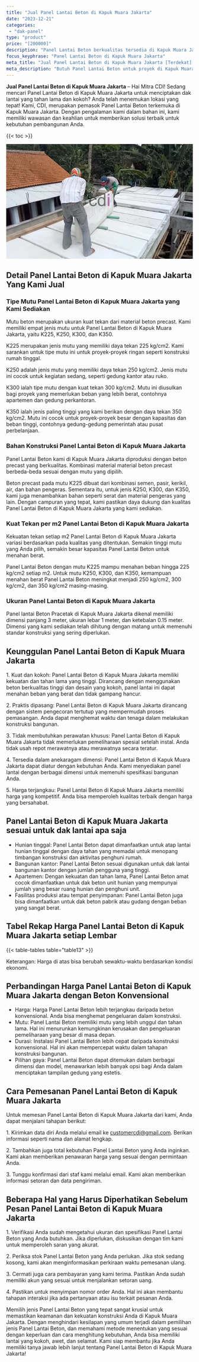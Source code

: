 ```yaml
---
title: "Jual Panel Lantai Beton di Kapuk Muara Jakarta"
date: "2023-12-21"
categories:
 - "dak-panel"
type: "product"
price: "[200000]"
description: "Panel Lantai Beton berkualitas tersedia di Kapuk Muara Jakarta. Panel Lantai Beton dirancang untuk kebutuhan konstruksi modern dengan performa prima. Hubungi kami sekarang."
focus_keyphrase: "Panel Lantai Beton di Kapuk Muara Jakarta"
meta_title: "Jual Panel Lantai Beton di Kapuk Muara Jakarta [Terdekat] - CDI"
meta_description: "Butuh Panel Lantai Beton untuk proyek di Kapuk Muara Jakarta?. Tersedia Panel Lantai Beton premium untuk proyek konstruksi. Harga terbaik hanya di sini."
---
```


**Jual Panel Lantai Beton di Kapuk Muara Jakarta** – Hai Mitra CDI! Sedang mencari Panel Lantai Beton di Kapuk Muara Jakarta untuk menciptakan dak lantai yang tahan lama dan kokoh? Anda telah menemukan lokasi yang tepat! Kami, CDI, merupakan pemasok Panel Lantai Beton terkemuka di Kapuk Muara Jakarta. Dengan pengalaman kami dalam bahan ini, kami memiliki wawasan dan keahlian untuk memberikan solusi terbaik untuk kebutuhan pembangunan Anda.

{{< toc >}}

![Jual Panel Lantai Beton di Kapuk Muara Jakarta](/images/dak-panel/dak-panel-15.jpg)

## Detail Panel Lantai Beton di Kapuk Muara Jakarta Yang Kami Jual

### Tipe Mutu Panel Lantai Beton di Kapuk Muara Jakarta yang Kami Sediakan

Mutu beton merupakan ukuran kuat tekan dari material beton precast. Kami memiliki empat jenis mutu untuk Panel Lantai Beton di Kapuk Muara Jakarta, yaitu K225, K250, K300, dan K350.

K225 merupakan jenis mutu yang memiliki daya tekan 225 kg/cm2. Kami sarankan untuk tipe mutu ini untuk proyek-proyek ringan seperti konstruksi rumah tinggal.

K250 adalah jenis mutu yang memiliki daya tekan 250 kg/cm2. Jenis mutu ini cocok untuk kegiatan sedang, seperti gedung kantor atau ruko.

K300 ialah tipe mutu dengan kuat tekan 300 kg/cm2. Mutu ini diusulkan bagi proyek yang memerlukan beban yang lebih berat, contohnya apartemen dan gedung perkantoran.

K350 ialah jenis paling tinggi yang kami berikan dengan daya tekan 350 kg/cm2. Mutu ini cocok untuk proyek-proyek besar dengan kapasitas dan beban tinggi, contohnya gedung-gedung pemerintah atau pusat perbelanjaan.

### Bahan Konstruksi Panel Lantai Beton di Kapuk Muara Jakarta

Panel Lantai Beton kami di Kapuk Muara Jakarta diproduksi dengan beton precast yang berkualitas. Kombinasi material material beton precast berbeda-beda sesuai dengan mutu yang dipilih.

Beton precast pada mutu K225 dibuat dari kombinasi semen, pasir, kerikil, air, dan bahan pengeras. Sementara itu, untuk jenis K250, K300, dan K350, kami juga menambahkan bahan seperti serat dan material pengeras yang lain. Dengan campuran yang tepat, kami pastikan daya dukung dan kualitas Panel Lantai Beton di Kapuk Muara Jakarta yang kami sediakan.

### Kuat Tekan per m2 Panel Lantai Beton di Kapuk Muara Jakarta

Kekuatan tekan setiap m2 Panel Lantai Beton di Kapuk Muara Jakarta variasi berdasarkan pada kualitas yang ditentukan. Semakin tinggi mutu yang Anda pilih, semakin besar kapasitas Panel Lantai Beton untuk menahan berat.

Panel Lantai Beton dengan mutu K225 mampu menahan beban hingga 225 kg/cm2 setiap m2. Untuk mutu K250, K300, dan K350, kemampuan menahan berat Panel Lantai Beton meningkat menjadi 250 kg/cm2, 300 kg/cm2, dan 350 kg/cm2 masing-masing.

### Ukuran Panel Lantai Beton di Kapuk Muara Jakarta

Panel lantai Beton Pracetak di Kapuk Muara Jakarta dikenal memiliki dimensi panjang 3 meter, ukuran lebar 1 meter, dan ketebalan 0.15 meter. Dimensi yang kami sediakan telah dihitung dengan matang untuk memenuhi standar konstruksi yang sering diperlukan.

## Keunggulan Panel Lantai Beton di Kapuk Muara Jakarta

1\.  Kuat dan kokoh: Panel Lantai Beton di Kapuk Muara Jakarta memiliki kekuatan dan tahan lama yang tinggi. Dirancang dengan menggunakan beton berkualitas tinggi dan desain yang kokoh, panel lantai ini dapat menahan beban yang berat dan tidak gampang hancur.

2\.  Praktis dipasang: Panel Lantai Beton di Kapuk Muara Jakarta dirancang dengan sistem pengecoran tertutup yang mempermudah proses pemasangan. Anda dapat menghemat waktu dan tenaga dalam melakukan konstruksi bangunan.

3\.  Tidak membutuhkan perawatan khusus: Panel Lantai Beton di Kapuk Muara Jakarta tidak memerlukan pemeliharaan spesial setelah instal. Anda tidak usah repot merawatnya atau merawatnya secara teratur.

4\.  Tersedia dalam anekaragam dimensi: Panel Lantai Beton di Kapuk Muara Jakarta dapat diatur dengan kebutuhan Anda. Kami menyediakan panel lantai dengan berbagai dimensi untuk memenuhi spesifikasi bangunan Anda.

5\.  Harga terjangkau: Panel Lantai Beton di Kapuk Muara Jakarta memiliki harga yang kompetitif. Anda bisa memperoleh kualitas terbaik dengan harga yang bersahabat.

## Panel Lantai Beton di Kapuk Muara Jakarta sesuai untuk dak lantai apa saja

*   Hunian tinggal: Panel Lantai Beton dapat dimanfaatkan untuk atap lantai hunian tinggal dengan daya tahan yang memadai untuk menopang timbangan konstruksi dan aktivitas penghuni rumah.
*   Bangunan kantor: Panel Lantai Beton sesuai digunakan untuk dak lantai bangunan kantor dengan jumlah pengguna yang tinggi.
*   Apartemen: Dengan kekuatan dan tahan lama, Panel Lantai Beton amat cocok dimanfaatkan untuk dak beton unit hunian yang mempunyai jumlah yang besar ruang hunian dan penghuni unit.
*   Fasilitas produksi atau tempat penyimpanan: Panel Lantai Beton juga bisa dimanfaatkan untuk dak beton pabrik atau gudang dengan beban yang sangat berat.

## Tabel Rekap Harga Panel Lantai Beton di Kapuk Muara Jakarta setiap Lembar

{{< table-tables table="table13" >}}

Keterangan: Harga di atas bisa berubah sewaktu-waktu berdasarkan kondisi ekonomi.

## Perbandingan Harga Panel Lantai Beton di Kapuk Muara Jakarta dengan Beton Konvensional

*   Harga: Harga Panel Lantai Beton lebih terjangkau daripada beton konvensional. Anda bisa menghemat pengeluaran dalam konstruksi.
*   Mutu: Panel Lantai Beton memiliki mutu yang lebih unggul dan tahan lama. Hal ini menurunkan kemungkinan kerusakan dan pengeluaran pemeliharaan yang besar di masa depan.
*   Durasi: Instalasi Panel Lantai Beton lebih cepat daripada konstruksi konvensional. Hal ini akan mempercepat waktu dalam tahapan konstruksi bangunan.
*   Pilihan gaya: Panel Lantai Beton dapat ditemukan dalam berbagai dimensi dan model, menawarkan lebih banyak opsi bagi Anda dalam menciptakan tampilan gedung yang estetis.

## Cara Pemesanan Panel Lantai Beton di Kapuk Muara Jakarta

Untuk memesan Panel Lantai Beton di Kapuk Muara Jakarta dari kami, Anda dapat menjalani tahapan berikut:

1\.  Kirimkan data diri Anda melalui email ke customercdi@gmail.com. Berikan informasi seperti nama dan alamat lengkap.

2\.  Tambahkan juga total kebutuhan Panel Lantai Beton yang Anda inginkan. Kami akan memberikan penawaran harga yang sesuai dengan permintaan Anda.

3\.  Tunggu konfirmasi dari staf kami melalui email. Kami akan memberikan informasi setoran dan data pengiriman.

## Beberapa Hal yang Harus Diperhatikan Sebelum Pesan Panel Lantai Beton di Kapuk Muara Jakarta

1\.  Verifikasi Anda sudah mengetahui ukuran dan spesifikasi Panel Lantai Beton yang Anda butuhkan. Jika diperlukan, diskusikan dengan tim kami untuk memperoleh saran yang akurat.

2\.  Periksa stok Panel Lantai Beton yang Anda perlukan. Jika stok sedang kosong, kami akan menginformasikan perkiraan waktu pemesanan ulang.

3\.  Cermati juga cara pembayaran yang kami terima. Pastikan Anda sudah memiliki akun yang sesuai untuk menjalankan setoran uang.

4\.  Pastikan untuk menyimpan nomor order Anda. Hal ini akan membantu tahapan interaksi jika ada pertanyaan atau isu terkait pesanan Anda.

Memilih jenis Panel Lantai Beton yang tepat sangat krusial untuk memastikan keamanan dan kekuatan konstruksi Anda di Kapuk Muara Jakarta. Dengan menghindari kesilapan yang umum terjadi dalam pemilihan jenis Panel Lantai Beton, dan memahami metode menentukan yang sesuai dengan keperluan dan cara menghitung kebutuhan, Anda bisa memiliki lantai yang kokoh, awet, dan selamat. Kami siap membantu jika Anda memiliki tanya jawab lebih lanjut tentang Panel Lantai Beton di Kapuk Muara Jakarta!